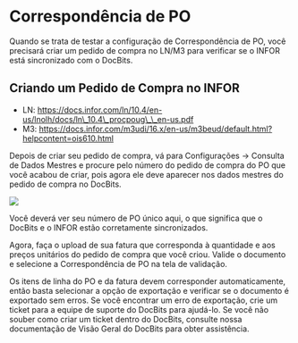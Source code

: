 # Correspondência de PO

Quando se trata de testar a configuração de Correspondência de PO, você precisará criar um pedido de compra no LN/M3 para verificar se o INFOR está sincronizado com o DocBits.

## Criando um Pedido de Compra no INFOR

* LN: https://docs.infor.com/ln/10.4/en-us/lnolh/docs/ln\_10.4\_procpoug\_\_en-us.pdf
* M3: https://docs.infor.com/m3udi/16.x/en-us/m3beud/default.html?helpcontent=ois610.html

Depois de criar seu pedido de compra, vá para Configurações → Consulta de Dados Mestres e procure pelo número do pedido de compra do PO que você acabou de criar, pois agora ele deve aparecer nos dados mestres do pedido de compra no DocBits.

![](https://lh7-us.googleusercontent.com/JKGJdww6uF6U5mc1s1X\_uCcEMPYeqcikfrFOFjxpxpuaNjw-XmzNmIV2G2x6R-ZpwN2KlZACQe5Hs\_UB26klGU5XZyu6srVVLPVkS9AgEDZ1SO75YF-4ZTIt-aAuxoyyoW5sNPLsl0UxXwk193QNrFs)

Você deverá ver seu número de PO único aqui, o que significa que o DocBits e o INFOR estão corretamente sincronizados.

Agora, faça o upload de sua fatura que corresponda à quantidade e aos preços unitários do pedido de compra que você criou. Valide o documento e selecione a Correspondência de PO na tela de validação.

Os itens de linha do PO e da fatura devem corresponder automaticamente, então basta selecionar a opção de exportação e verificar se o documento é exportado sem erros. Se você encontrar um erro de exportação, crie um ticket para a equipe de suporte do DocBits para ajudá-lo. Se você não souber como criar um ticket dentro do DocBits, consulte nossa documentação de Visão Geral do DocBits para obter assistência.
